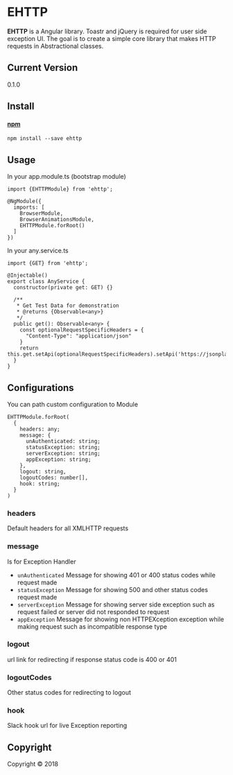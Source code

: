 # EHTTP
**EHTTP** is a Angular library. Toastr and jQuery is required for user side exception UI. The goal is to create a simple core library that makes HTTP requests in Abstractional classes.

## Current Version
0.1.0

## Install

#### [npm](https://www.npmjs.com/package/toastr)
```
npm install --save ehttp
```
## Usage
In your app.module.ts (bootstrap module)
```
import {EHTTPModule} from 'ehttp';
```
```
@NgModule({
  imports: [
    BrowserModule,
    BrowserAnimationsModule,
    EHTTPModule.forRoot()
  ]
})
```

In your any.service.ts 
```
import {GET} from 'ehttp';

@Injectable()
export class AnyService {
  constructor(private get: GET) {}

  /**
   * Get Test Data for demonstration
   * @returns {Observable<any>}
   */
  public get(): Observable<any> {
    const optionalRequestSpecificHeaders = {
      "Content-Type": "application/json"
    }
    return this.get.setApi(optionalRequestSpecificHeaders).setApi('https://jsonplaceholder.typicode.com/posts').request();
  }
}
```

## Configurations
You can path custom configuration to Module
```
EHTTPModule.forRoot(
  {
    headers: any;
    message: {
      unAuthenticated: string;
      statusException: string;
      serverException: string;
      appException: string;
    },
    logout: string,
    logoutCodes: number[],
    hook: string;
  }
)
```
### headers
Default headers for all XMLHTTP requests

### message
Is for Exception Handler
 - `unAuthenticated` Message for showing 401 or 400 status codes while request made
 - `statusException` Message for showing 500 and other status codes request made
 - `serverException` Message for showing server side exception such as request failed or server did not responded to request
 - `appException`    Message for showing non HTTPEXception exception while making request such as incompatible response type 

### logout
 url link for redirecting if response status code is 400 or 401
 
### logoutCodes
 Other status codes for redirecting to logout
 
### hook
 Slack hook url for live Exception reporting 
 
## Copyright
Copyright © 2018

